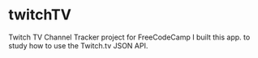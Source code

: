 # twitchTV
Twitch TV Channel Tracker project for FreeCodeCamp
I built this app. to study how to use the Twitch.tv JSON API.
